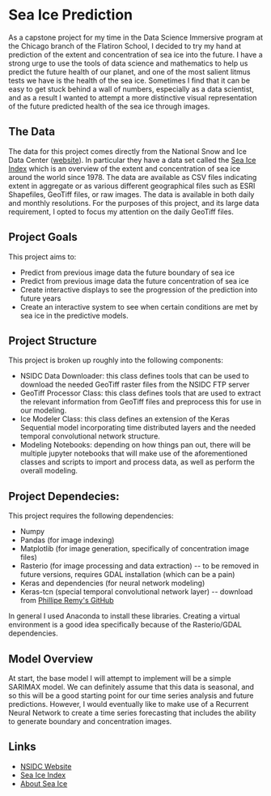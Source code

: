 # Sea Ice Prediction
As a capstone project for my time in the Data Science Immersive program at the Chicago branch of the Flatiron School, I decided to try my hand at prediction of the extent and concentration of sea ice into the future. I have a strong urge to use the tools of data science and mathematics to help us predict the future health of our planet, and one of the most salient litmus tests we have is the health of the sea ice. Sometimes I find that it can be easy to get stuck behind a wall of numbers, especially as a data scientist, and as a result I wanted to attempt a more distinctive visual representation of the future predicted health of the sea ice through images.

## The Data
The data for this project comes directly from the National Snow and Ice Data Center ([website](https://nsidc.org)). In particular they have a data set called the [Sea Ice Index](https://nsidc.org/data/G02135/versions/3) which is an overview of the extent and concentration of sea ice around the world since 1978. The data are available as CSV files indicating extent in aggregate or as various different geographical files such as ESRI Shapefiles, GeoTiff files, or raw images. The data is available in both daily and monthly resolutions. For the purposes of this project, and its large data requirement, I opted to focus my attention on the daily GeoTiff files.

## Project Goals
This project aims to:
- Predict from previous image data the future boundary of sea ice
- Predict from previous image data the future concentration of sea ice
- Create interactive displays to see the progression of the prediction into future years
- Create an interactive system to see when certain conditions are met by sea ice in the predictive models.

## Project Structure
This project is broken up roughly into the following components:
- NSIDC Data Downloader: this class defines tools that can be used to download the needed GeoTiff raster files from the NSIDC FTP server
- GeoTiff Processor Class: this class defines tools that are used to extract the relevant information from GeoTiff files and preprocess this for use in our modeling.
- Ice Modeler Class: this class defines an extension of the Keras Sequential model incorporating time distributed layers and the needed temporal convolutional network structure.
- Modeling Notebooks: depending on how things pan out, there will be multiple jupyter notebooks that will make use of the aforementioned classes and scripts to import and process data, as well as perform the overall modeling.

## Project Dependecies:
This project requires the following dependencies:
- Numpy
- Pandas (for image indexing)
- Matplotlib (for image generation, specifically of concentration image files)
- Rasterio (for image processing and data extraction) -- to be removed in future versions, requires GDAL installation (which can be a pain)
- Keras and dependencies (for neural network modeling)
- Keras-tcn (special temporal convolutional network layer) -- download from [Phillipe Remy's GitHub](https://github.com/philipperemy/keras-tcn)

In general I used Anaconda to install these libraries. Creating a virtual environment is a good idea specifically because of the Rasterio/GDAL dependencies.

## Model Overview
At start, the base model I will attempt to implement will be a simple SARIMAX model. We can definitely assume that this data is seasonal, and so this will be a good starting point for our time series analysis and future predictions. However, I would eventually like to make use of a Recurrent Neural Network to create a time series forecasting that includes the ability to generate boundary and concentration images.

## Links
- [NSIDC Website](https://nsidc.org)
- [Sea Ice Index](https://nsidc.org/data/G02135/versions/3)
- [About Sea Ice](https://nsidc.org/cryosphere/seaice/index.html)
